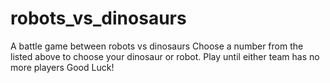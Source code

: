 # robots_vs_dinosaurs
A battle game between robots vs dinosaurs
Choose a number from the listed above to choose your dinosaur or robot. 
Play until either team has no more players
Good Luck!